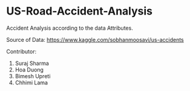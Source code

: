 # US-Road-Accident-Analysis
Accident Analysis according to the data Attributes.

Source of Data: https://www.kaggle.com/sobhanmoosavi/us-accidents

Contributor:
1. Suraj Sharma
2. Hoa Duong
3. Bimesh Upreti
4. Chhimi Lama
